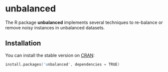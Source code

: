 # unbalanced

The R package **unbalanced** implements several techniques to re-balance or remove noisy instances in unbalanced datasets.

## Installation

You can install the stable version on
[CRAN](http://cran.r-project.org/package=unbalanced):

```s
install.packages('unbalanced', dependencies = TRUE)
```